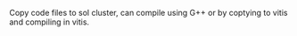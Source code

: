 Copy code files to sol cluster, can compile using G++ or by coptying 
to vitis and compiling in vitis.